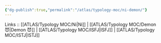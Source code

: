 ```yaml
---
{"dg-publish":true,"permalink":"/atlas/typology-moc/ni-demon/"}
---
```


Links :: [[ATLAS/Typology MOC/Ni\|Ni]] | [[ATLAS/Typology MOC/Demon 😈\|Demon 😈]] | [[ATLAS/Typology MOC/ISFJ\|ISFJ]] | [[ATLAS/Typology MOC/ISTJ\|ISTJ]]

